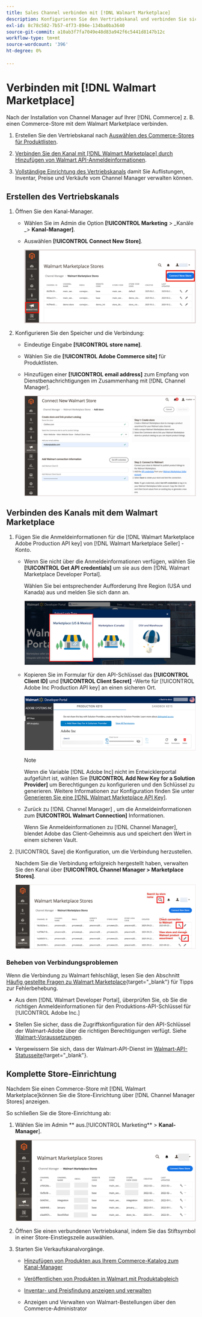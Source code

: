 ```yaml
---
title: Sales Channel verbinden mit [!DNL Walmart Marketplace]
description: Konfigurieren Sie den Vertriebskanal und verbinden Sie sich mit dem Walmart Marketplace.
exl-id: 8c78c582-7b57-4f73-894e-134ba0ba3640
source-git-commit: a10ab3f7fa7049e48d83a942f6c5441d8147b12c
workflow-type: tm+mt
source-wordcount: '396'
ht-degree: 0%

---
```



# Verbinden mit [!DNL Walmart Marketplace]

Nach der Installation von Channel Manager auf Ihrer [!DNL Commerce] z. B. einen Commerce-Store mit dem Walmart Marketplace verbinden.

1. Erstellen Sie den Vertriebskanal nach [Auswählen des Commerce-Stores für Produktlisten](#select-the-commerce-store-for-the-sales-channel).

1. [Verbinden Sie den Kanal mit [!DNL Walmart Marketplace] durch Hinzufügen von Walmart API-Anmeldeinformationen](#connect-the-channel-to-walmart-marketplace).

1. [Vollständige Einrichtung des Vertriebskanals](#complete-store-setup) damit Sie Auflistungen, Inventar, Preise und Verkäufe vom Channel Manager verwalten können.

## Erstellen des Vertriebskanals

1. Öffnen Sie den Kanal-Manager.

   - Wählen Sie im Admin die Option **[!UICONTROL Marketing** > _Kanäle _> **Kanal-Manager]**.

   - Auswählen **[!UICONTROL Connect New Store]**.

      ![Verbinden Sie den Commerce Store mit [!DNL Walmart Marketplace] von [!DNL Channel Manager]](assets/connect-commerce-store-to-marketplace.png)


1. Konfigurieren Sie den Speicher und die Verbindung:

   - Eindeutige Eingabe **[!UICONTROL store name]**.

   - Wählen Sie die **[!UICONTROL Adobe Commerce site]** für Produktlisten.

   - Hinzufügen einer **[!UICONTROL email address]** zum Empfang von Dienstbenachrichtigungen im Zusammenhang mit [!DNL Channel Manager].

      ![Verbindung zwischen Commerce und konfigurieren [!DNL Walmart Marketplace] von [!DNL Channel Manager]](assets/configure-commerce-to-marketplace-connection.png)

## Verbinden des Kanals mit dem Walmart Marketplace

1. Fügen Sie die Anmeldeinformationen für die [!DNL Walmart Marketplace Adobe Production API key] von [!DNL Walmart Marketplace Seller] -Konto.

   - Wenn Sie nicht über die Anmeldeinformationen verfügen, wählen Sie **[!UICONTROL Get API credentials]** um sie aus dem [!DNL Walmart Marketplace Developer Portal].

      Wählen Sie bei entsprechender Aufforderung Ihre Region (USA und Kanada) aus und melden Sie sich dann an.

      ![[!DNL Walmart Marketplace] Kontoanmeldung](assets/walmart-marketplace-login-page.png)

   - Kopieren Sie im Formular für den API-Schlüssel das **[!UICONTROL Client ID]** und **[!UICONTROL Client Secret]** -Werte für [!UICONTROL Adobe Inc Production API key] an einen sicheren Ort.

      ![[!DNL Walmart Marketplace API key] Konfigurationsseite](assets/walmart-api-key-management-form.png)

      >[!NOTE]
      >
      >Wenn die Variable [!DNL Adobe Inc] nicht im Entwicklerportal aufgeführt ist, wählen Sie **[!UICONTROL Add New Key for a Solution Provider]** um Berechtigungen zu konfigurieren und den Schlüssel zu generieren. Weitere Informationen zur Konfiguration finden Sie unter [Generieren Sie eine [!DNL Walmart Marketplace API Key]](walmart-prerequisites.md#generate-a-walmart-marketplace-api-key).

   - Zurück zu [!DNL Channel Manager] , um die Anmeldeinformationen zum **[!UICONTROL Walmart Connection]** Informationen.

      Wenn Sie Anmeldeinformationen zu [!DNL Channel Manager], blendet Adobe das Client-Geheimnis aus und speichert den Wert in einem sicheren Vault.

1. [!UICONTROL Save] die Konfiguration, um die Verbindung herzustellen.

   Nachdem Sie die Verbindung erfolgreich hergestellt haben, verwalten Sie den Kanal über **[!UICONTROL Channel Manager > Marketplace Stores]**.

   ![[!DNL Walmart Marketplace API key] Konfigurationsseite](assets/manage-connected-stores.png)


### Beheben von Verbindungsproblemen

Wenn die Verbindung zu Walmart fehlschlägt, lesen Sie den Abschnitt [Häufig gestellte Fragen zu Walmart Marketplace](https://developer.walmart.com/faq/us/faq-auth/){target=&quot;_blank&quot;} für Tipps zur Fehlerbehebung.

- Aus dem [!DNL Walmart Developer Portal], überprüfen Sie, ob Sie die richtigen Anmeldeinformationen für den Produktions-API-Schlüssel für [!UICONTROL Adobe Inc.]

- Stellen Sie sicher, dass die Zugriffskonfiguration für den API-Schlüssel der Walmart-Adobe über die richtigen Berechtigungen verfügt. Siehe [Walmart-Voraussetzungen](walmart-prerequisites.md##generate-a-walmart-marketplace-api-key).

- Vergewissern Sie sich, dass der Walmart-API-Dienst im [Walmart-API-Statusseite](https://developer.walmart.com/us/whats-new/new-api-status-information-now-available/){target=&quot;_blank&quot;}.

## Komplette Store-Einrichtung

Nachdem Sie einen Commerce-Store mit [!DNL Walmart Marketplace]können Sie die Store-Einrichtung über [!DNL Channel Manager Stores] anzeigen.

So schließen Sie die Store-Einrichtung ab:

1. Wählen Sie im Admin ** aus.[!UICONTROL Marketing** > **Kanal-Manager**].

   ![[!DNL Walmart Marketplace API key] Konfigurationsseite](assets/connect-commerce-store-config.png)

1. Öffnen Sie einen verbundenen Vertriebskanal, indem Sie das Stiftsymbol in einer Store-Einstiegszeile auswählen.

1. Starten Sie Verkaufskanalvorgänge.

   - [Hinzufügen von Produkten aus Ihrem Commerce-Katalog zum Kanal-Manager](add-products-to-connected-channel.md)

   - [Veröffentlichen von Produkten in Walmart mit Produktabgleich](publish-listings-to-marketplace.md)

   - [Inventar- und Preisfindung anzeigen und verwalten](inventory-and-price-updates.md)

   - Anzeigen und Verwalten von Walmart-Bestellungen über den Commerce-Administrator
